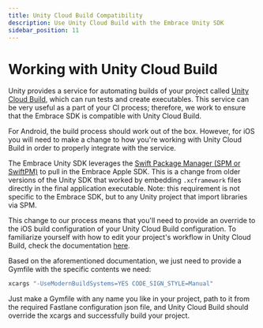 ```yaml
---
title: Unity Cloud Build Compatibility
description: Use Unity Cloud Build with the Embrace Unity SDK
sidebar_position: 11
---
```


# Working with Unity Cloud Build

Unity provides a service for automating builds of your project called [Unity Cloud Build](https://unity.com/solutions/ci-cd), which can run tests and create executables. This service can be very useful as a part of your CI process; therefore, we work to ensure that the Embrace SDK is compatible with Unity Cloud Build.  

For Android, the build process should work out of the box. However, for iOS you will need to make a change to how you're working with Unity Cloud Build in order to properly integrate with the service.

The Embrace Unity SDK leverages the [Swift Package Manager (SPM or SwiftPM)](https://www.swift.org/documentation/package-manager/) to pull in the Embrace Apple SDK. This is a change from older versions of the Unity SDK that worked by embedding `.xcframework` files directly in the final application executable. Note: this requirement is not specific to the Embrace SDK, but to any Unity project that import libraries via SPM.

This change to our process means that you'll need to provide an override to the iOS build configuration of your Unity Cloud Build configuration. To familiarize yourself with how to edit your project's workflow in Unity Cloud Build, check the documentation [here](https://discussions.unity.com/t/how-to-set-up-a-fastlane-gymfile-and-multiple-provisioning-profiles/711408).

Based on the aforementioned documentation, we just need to provide a Gymfile with the specific contents we need:

```ruby
xcargs "-UseModernBuildSystems=YES CODE_SIGN_STYLE=Manual"
```

Just make a Gymfile with any name you like in your project, path to it from the required Fastlane configuration json file, and Unity Cloud Build should override the xcargs and successfully build your project.
